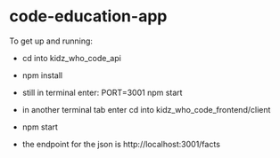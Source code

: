 # code-education-app

To get up and running:

- cd into kidz_who_code_api

- npm install

- still in terminal enter: PORT=3001 npm start

- in another terminal tab enter cd into kidz_who_code_frontend/client

- npm start

- the endpoint for the json is http://localhost:3001/facts
